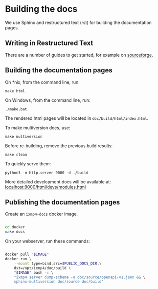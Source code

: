 # Building the docs

We use Sphinx and restructured text (rst) for building the documentation pages.

## Writing in Restructured Text

There are a number of guides to get started, for example
on [sourceforge](https://docutils.sourceforge.io/docs/user/rst/quickref.html).

## Building the documentation pages

On \*nix, from the command line, run:

    make html

On Windows, from the command line, run:

    ./make.bat

The rendered html pages will be located in `doc/build/html/index.html`.

To make multiversion docs, use:

    make multiversion

Before re-building, remove the previous build results:

    make clean

To quickly serve them:

    python3 -m http.server 9000 -d ./build

More detailed development docs will be available at:
[localhost:9000/html/devs/modules.html](http://localhost:9000/html/devs/modules.html)

## Publishing the documentation pages

Create an `ixmp4-docs` docker image.

```bash

cd docker
make docs

```

On your webserver, run these commands:

```bash

docker pull "$IMAGE"
docker run \
	--mount type=bind,src=$PUBLIC_DOCS_DIR,\
    dst=/opt/ixmp4/doc/build \
	"$IMAGE" bash -c \
    "ixmp4 server dump-schema -o doc/source/openapi-v1.json && \
    sphinx-multiversion doc/source doc/build"

```
